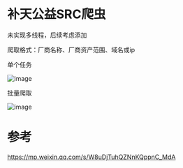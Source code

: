 # 补天公益SRC爬虫

未实现多线程，后续考虑添加

爬取格式：厂商名称、厂商资产范围、域名或ip

单个任务

![image](https://github.com/fauns-o/scavenger/assets/67944000/9c32bf8a-95f2-4a2a-b04a-0c13d0b5b62c)

批量爬取

![image](https://github.com/fauns-o/scavenger/assets/67944000/4522771d-fe31-4eb7-8c3e-7af656baa0f9)

# 参考
https://mp.weixin.qq.com/s/W8uDjTuhQZNnKQppnC_MdA
